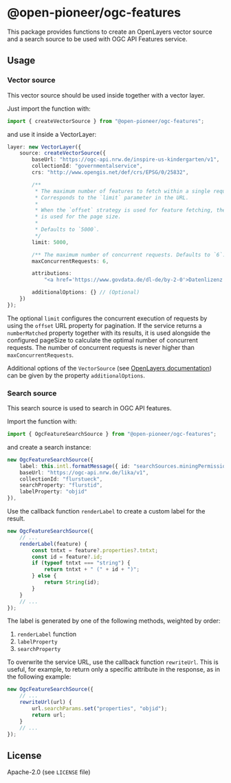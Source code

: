 # @open-pioneer/ogc-features

This package provides functions to create an OpenLayers vector source and a search source to be used with OGC API Features service.

## Usage

### Vector source

This vector source should be used inside together with a vector layer.

Just import the function with:

```js
import { createVectorSource } from "@open-pioneer/ogc-features";
```

and use it inside a VectorLayer:

```ts
layer: new VectorLayer({
    source: createVectorSource({
        baseUrl: "https://ogc-api.nrw.de/inspire-us-kindergarten/v1",
        collectionId: "governmentalservice",
        crs: "http://www.opengis.net/def/crs/EPSG/0/25832",

        /**
         * The maximum number of features to fetch within a single request.
         * Corresponds to the `limit` parameter in the URL.
         *
         * When the `offset` strategy is used for feature fetching, the limit
         * is used for the page size.
         *
         * Defaults to `5000`.
         */
        limit: 5000,

        /** The maximum number of concurrent requests. Defaults to `6`. */
        maxConcurrentRequests: 6,

        attributions:
            "<a href='https://www.govdata.de/dl-de/by-2-0'>Datenlizenz Deutschland - Namensnennung - Version 2.0</a>",

        additionalOptions: {} // (Optional)
    })
});
```

The optional `limit` configures the concurrent execution of requests by using the `offset` URL property for pagination.
If the service returns a `numberMatched` property together with its results, it is used alongside the configured pageSize to calculate the optimal number of concurrent requests.
The number of concurrent requests is never higher than `maxConcurrentRequests`.

Additional options of the `VectorSource` (see [OpenLayers documentation](https://openlayers.org/en/latest/apidoc/module-ol_source_Vector-VectorSource.html)) can be given by the property
`additionalOptions`.

### Search source

This search source is used to search in OGC API features.

Import the function with:

```js
import { OgcFeatureSearchSource } from "@open-pioneer/ogc-features";
```

and create a search instance:

```ts
new OgcFeatureSearchSource({
    label: this.intl.formatMessage({ id: "searchSources.miningPermissions" }),
    baseUrl: "https://ogc-api.nrw.de/lika/v1",
    collectionId: "flurstueck",
    searchProperty: "flurstid",
    labelProperty: "objid"
}),
```

Use the callback function `renderLabel` to create a custom label for the result.

```ts
new OgcFeatureSearchSource({
    // ...
    renderLabel(feature) {
        const tntxt = feature?.properties?.tntxt;
        const id = feature?.id;
        if (typeof tntxt === "string") {
            return tntxt + " (" + id + ")";
        } else {
            return String(id);
        }
    }
    // ...
});
```

The label is generated by one of the following methods, weighted by order:

1. `renderLabel` function
2. `labelProperty`
3. `searchProperty`

To overwrite the service URL, use the callback function `rewriteUrl`.
This is useful, for example, to return only a specific attribute in the response, as in the following example:

```ts
new OgcFeatureSearchSource({
    // ...
    rewriteUrl(url) {
        url.searchParams.set("properties", "objid");
        return url;
    }
    // ...
});
```

## License

Apache-2.0 (see `LICENSE` file)
